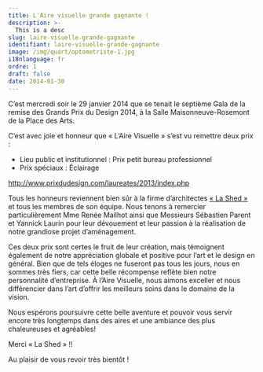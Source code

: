 ```yaml
---
title: L'Aire visuelle grande gagnante !
description: >-
  This is a desc
slug: laire-visuelle-grande-gagnante
identifiant: laire-visuelle-grande-gagnante
image: /img/quart/optometriste-1.jpg
i18nlanguage: fr
ordre: 1
draft: false
date: 2014-01-30
---
```


C’est mercredi soir le 29 janvier 2014 que se tenait le septième Gala de la remise des Grands Prix du Design 2014, à la Salle Maisonneuve-Rosemont de la Place des Arts.

C’est avec joie et honneur que « L’Aire Visuelle » s’est vu remettre deux prix :

- Lieu public et institutionnel : Prix petit bureau professionnel
- Prix spéciaux : Éclairage

http://www.prixdudesign.com/laureates/2013/index.php

Tous les honneurs reviennent bien sûr à la firme d’architectes [« La Shed »](www.lashedarchitecture.com/) et tous les membres de son équipe. Nous tenons à remercier particulièrement Mme Renée Mailhot ainsi que Messieurs Sébastien Parent et Yannick Laurin pour leur dévouement et leur passion à la réalisation de notre grandiose projet d’aménagement.

Ces deux prix sont certes le fruit de leur création, mais témoignent également de notre appréciation globale et positive pour l’art et le design en général. Bien que de tels éloges ne fuseront pas tous les jours, nous en sommes très fiers, car cette belle récompense reflète bien notre personnalité d’entreprise. À l’Aire Visuelle, nous aimons exceller et nous différencier dans l’art d’offrir les meilleurs soins dans le domaine de la vision.

Nous espérons poursuivre cette belle aventure et pouvoir vous servir encore très longtemps dans des aires et une ambiance des plus chaleureuses et agréables!

Merci « La Shed » !!

Au plaisir de vous revoir très bientôt !
